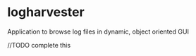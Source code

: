 # logharvester
Application to browse log files in dynamic, object oriented GUI 

//TODO complete this
